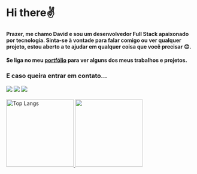 # Hi there✌️

#### Prazer, me chamo David e sou um desenvolvedor Full Stack apaixonado por tecnologia. Sinta-se à vontade para falar comigo ou ver qualquer projeto, estou aberto a te ajudar em qualquer coisa que você precisar 😊.

#### Se liga no meu [portfólio](https://lordaval.vercel.app/) para ver alguns dos meus trabalhos e projetos.

### E caso queira entrar em contato...

<div> 
  <a href="mailto:djoao6757@gmail.com"><img src="https://img.shields.io/badge/-Gmail-%23333?style=for-the-badge&logo=gmail&logoColor=white" target="_blank"></a>
  <a href="https://www.instagram.com/davidj.js/" target="_blank" align="center"><img src="https://img.shields.io/badge/-Instagram-%23E4405F?style=for-the-badge&logo=instagram&logoColor=white" target="_blank"></a>
  <a href="https://www.linkedin.com/in/joao-david-de-oliveira-carneiro/" target="_blank" align="center"><img src="https://img.shields.io/badge/-LinkedIn-%230077B5?style=for-the-badge&logo=linkedin&logoColor=white" target="_blank"></a> 
<br>
<br>

 <div align="left">
  <a href="https://github.com/lordaval"> 
   <img height="180em" src="https://github-readme-stats.vercel.app/api/top-langs/?username=lordaval&layout=compact&langs_count=7&theme=algolia" alt="Top Langs"/>
   <img height="180em" src="https://github-readme-stats.vercel.app/api?username=lordaval&show_icons=true&theme=algolia"/>
  </a>
</div>

<!--
## Habilidades:
<div style="display: flex; gap: 2rem;">
 <img align="center" src="https://cdn.jsdelivr.net/gh/devicons/devicon/icons/html5/html5-original.svg" height="40" width="52" alt="html5 logo"  />
  <img align="center" src="https://cdn.jsdelivr.net/gh/devicons/devicon/icons/css3/css3-original.svg" height="40" width="52" alt="css3 logo"  />
  <img align="center" alt="JS" h height="40" width="52" src="https://raw.githubusercontent.com/devicons/devicon/master/icons/javascript/javascript-plain.svg">
  <img align="center" alt="React" src="https://cdn.jsdelivr.net/gh/devicons/devicon/icons/react/react-original.svg" height="40" width="40" />
  <img align="center" alt="Typescript" src="https://raw.githubusercontent.com/github/explore/80688e429a7d4ef2fca1e82350fe8e3517d3494d/topics/typescript/typescript.png" height="40" width="40" /> 
  <img align="center" alt="MySQL" height="40" width="52" src="https://github.com/devicons/devicon/blob/master/icons/mysql/mysql-original-wordmark.svg">
  <img align="center" alt="MySQL" height="40" width="52" src="https://cdn.jsdelivr.net/gh/devicons/devicon/icons/nextjs/nextjs-original.svg">
 </div>
 <br>
 <br> 

 
</div>
 <br>
<div align="center">
<br><p align="centre"><b>Contador de Visitantes</b></p>  
<p align="center"><img align="center" src="https://profile-counter.glitch.me/{lordaval}/count.svg" /></p> 
<br></div>

## Estatísticas:
[![trophy](https://github-profile-trophy.vercel.app/?username=lordaval&theme=onestar&no-frame=true&rank=-?)](https://github.com/ryo-ma/github-profile-trophy)
<br>
-->
